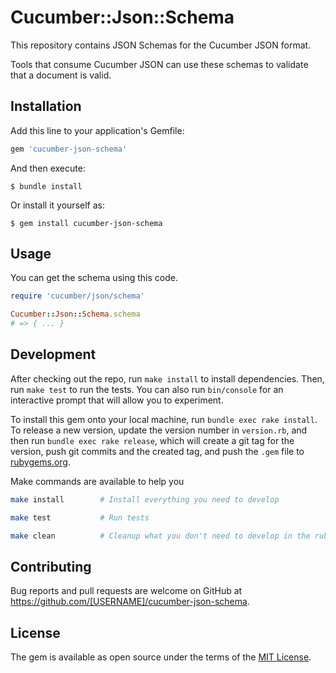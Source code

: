 # Cucumber::Json::Schema

This repository contains JSON Schemas for the Cucumber JSON format.

Tools that consume Cucumber JSON can use these schemas to validate that a document is valid.

## Installation

Add this line to your application's Gemfile:

```ruby
gem 'cucumber-json-schema'
```

And then execute:

    $ bundle install

Or install it yourself as:

    $ gem install cucumber-json-schema

## Usage

You can get the schema using this code.

```ruby
require 'cucumber/json/schema'

Cucumber::Json::Schema.schema
# => { ... }
```

## Development

After checking out the repo, run `make install` to install dependencies. Then, run `make test` to run the tests. You can also run `bin/console` for an interactive prompt that will allow you to experiment.

To install this gem onto your local machine, run `bundle exec rake install`. To release a new version, update the version number in `version.rb`, and then run `bundle exec rake release`, which will create a git tag for the version, push git commits and the created tag, and push the `.gem` file to [rubygems.org](https://rubygems.org).

Make commands are available to help you

```bash
make install        # Install everything you need to develop

make test           # Run tests

make clean          # Cleanup what you don't need to develop in the ruby folder
```

## Contributing

Bug reports and pull requests are welcome on GitHub at https://github.com/[USERNAME]/cucumber-json-schema.

## License

The gem is available as open source under the terms of the [MIT License](https://opensource.org/licenses/MIT).

